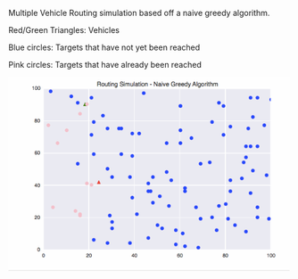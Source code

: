 Multiple Vehicle Routing simulation based off a naive greedy algorithm.

Red/Green Triangles: Vehicles

Blue circles: Targets that have not yet been reached

Pink circles: Targets that have already been reached


![CVRP](simulation_1.gif)
